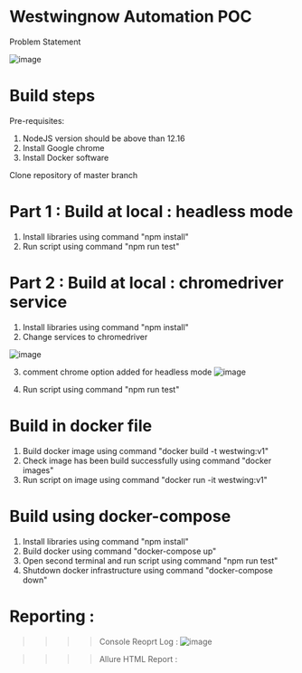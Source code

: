 # Westwingnow Automation POC

Problem Statement

![image](https://user-images.githubusercontent.com/74857236/119126822-2ae99300-ba51-11eb-90e5-0637888261c1.png)


# Build steps

Pre-requisites:
1. NodeJS version should be above than 12.16
2. Install Google chrome
3. Install Docker software

Clone repository of master branch
 
# Part 1 : Build at local : headless mode 
1. Install libraries using command "npm install"
2. Run script using command "npm run test"

# Part 2 : Build at local : chromedriver service
1. Install libraries using command "npm install"
2. Change services to chromedriver

![image](https://user-images.githubusercontent.com/74857236/119124803-b31a6900-ba4e-11eb-9f7b-6427129ed884.png)

3. comment chrome option added for headless mode
![image](https://user-images.githubusercontent.com/74857236/119125030-f1b02380-ba4e-11eb-9876-b94d67ebe90e.png)

4. Run script using command "npm run test"

# Build in docker file
1. Build docker image using command "docker build -t westwing:v1"
2. Check image has been build successfully using command "docker images"
3. Run script on image using command "docker run -it westwing:v1"

# Build using docker-compose
1. Install libraries using command "npm install"
2. Build docker using command "docker-compose up"
3. Open second terminal and run script using command "npm run test"
4. Shutdown docker infrastructure using command "docker-compose down"
 
# Reporting :

>>>> Console Reoprt Log : 
![image](https://user-images.githubusercontent.com/74857236/119126564-ccbcb000-ba50-11eb-81bf-abcc1dd2a6fd.png)

>>>> Allure HTML Report : 
